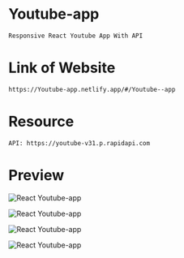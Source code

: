 # Youtube-app

    Responsive React Youtube App With API

# Link of Website

    https://Youtube-app.netlify.app/#/Youtube--app

# Resource

    API: https://youtube-v31.p.rapidapi.com

# Preview

![React Youtube-app](https://user-images.githubusercontent.com/76922296/195920192-4097972e-bb21-494c-99b9-f6693c7d5ad2.png)

![React Youtube-app](https://user-images.githubusercontent.com/76922296/195920466-bf8043e8-ed66-4d48-ade3-73830132e1ff.png)

![React Youtube-app](https://user-images.githubusercontent.com/76922296/195920489-a7481270-3542-4997-8821-28c2861f0fb9.png)

![React Youtube-app](https://user-images.githubusercontent.com/76922296/195920784-bd00c708-dfba-4d1d-b5f0-4e25b449a1eb.png)
